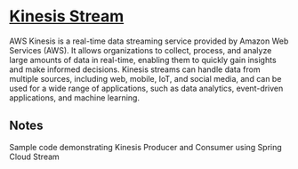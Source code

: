 # [Kinesis Stream](https://aws.amazon.com/kinesis/data-streams/)

AWS Kinesis is a real-time data streaming service provided by Amazon Web Services (AWS). It allows organizations to collect, process, and analyze large amounts of data in real-time, enabling them to quickly gain insights and make informed decisions. Kinesis streams can handle data from multiple sources, including web, mobile, IoT, and social media, and can be used for a wide range of applications, such as data analytics, event-driven applications, and machine learning.

## Notes

Sample code demonstrating Kinesis Producer and Consumer using Spring Cloud Stream
